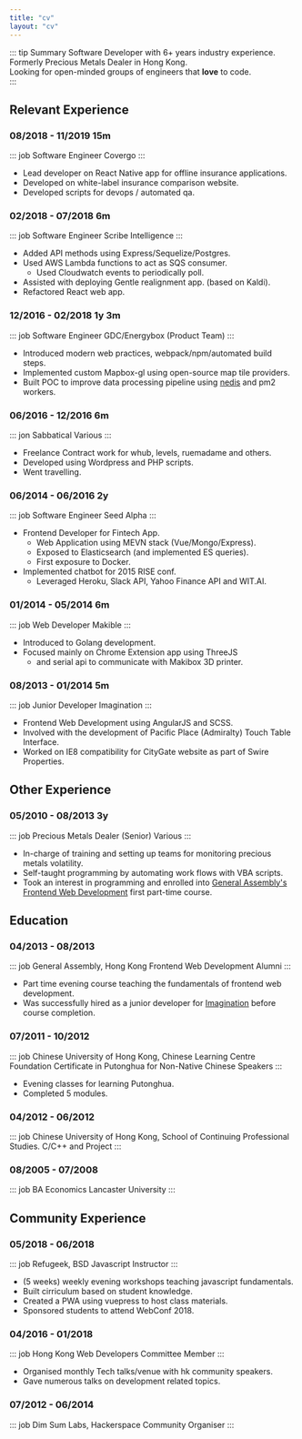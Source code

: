 ```yaml
---
title: "cv"
layout: "cv"
---
```


::: tip Summary
Software Developer with 6+ years industry experience.  
Formerly Precious Metals Dealer in Hong Kong.  
Looking for open-minded groups of engineers that **love** to code.  
:::

## Relevant Experience

### 08/2018 - 11/2019 <span class="time">15m</span>

::: job
Software Engineer
Covergo
:::

- Lead developer on React Native app for offline insurance applications.
- Developed on white-label insurance comparison website.
- Developed scripts for devops / automated qa.

### 02/2018 - 07/2018 <span class="time">6m</span>

::: job
Software Engineer
Scribe Intelligence
:::

- Added API methods using Express/Sequelize/Postgres.
- Used AWS Lambda functions to act as SQS consumer.
  - Used Cloudwatch events to periodically poll.
- Assisted with deploying Gentle realignment app. (based on Kaldi).
- Refactored React web app.

### 12/2016 - 02/2018 <span class="time">1y 3m</span>

::: job
Software Engineer
GDC/Energybox (Product Team)
:::

- Introduced modern web practices, webpack/npm/automated build steps.
- Implemented custom Mapbox-gl using open-source map tile providers.
- Built POC to improve data processing pipeline using [nedis](https://github.com/tj/nedis) and pm2 workers.

### 06/2016 - 12/2016 <span class="time">6m</span>

::: jon
Sabbatical
Various
:::

- Freelance Contract work for whub, levels, ruemadame and others.
- Developed using Wordpress and PHP scripts.
- Went travelling.

### 06/2014 - 06/2016 <span class="time">2y</span>

::: job
Software Engineer
Seed Alpha
:::

- Frontend Developer for Fintech App.
  - Web Application using MEVN stack (Vue/Mongo/Express).
  - Exposed to Elasticsearch (and implemented ES queries).
  - First exposure to Docker.
- Implemented chatbot for 2015 RISE conf.
  - Leveraged Heroku, Slack API, Yahoo Finance API and WIT.AI.

### 01/2014 - 05/2014 <span class="time">6m</span>

::: job
Web Developer
Makible
:::

- Introduced to Golang development.
- Focused mainly on Chrome Extension app using ThreeJS
  - and serial api to communicate with Makibox 3D printer.

### 08/2013 - 01/2014 <span class="time">5m</span>

::: job
Junior Developer
Imagination
:::

- Frontend Web Development using AngularJS and SCSS.
- Involved with the development of Pacific Place (Admiralty) Touch Table Interface.
- Worked on IE8 compatibility for CityGate website as part of Swire Properties.

## Other Experience

### 05/2010 - 08/2013 <span class="time">3y</span>

::: job
Precious Metals Dealer (Senior)
Various
:::

- In-charge of training and setting up teams for monitoring precious metals volatility.
- Self-taught programming by automating work flows with VBA scripts.
- Took an interest in programming and enrolled into [General Assembly's Frontend Web Development](#_04-2013-08-2013) first part-time course.

## Education

### 04/2013 - 08/2013

::: job
General Assembly, Hong Kong
Frontend Web Development Alumni
:::

- Part time evening course teaching the fundamentals of frontend web development.
- Was successfully hired as a junior developer for [Imagination](#_08-2013-01-2014) before course completion.

### 07/2011 - 10/2012

::: job
Chinese University of Hong Kong,
Chinese Learning Centre
Foundation Certificate in Putonghua
for Non-Native Chinese Speakers
:::

- Evening classes for learning Putonghua.
- Completed 5 modules.

### 04/2012 - 06/2012

::: job
Chinese University of Hong Kong,
School of Continuing Professional Studies.
C/C++ and Project
:::

### 08/2005 - 07/2008

::: job
BA Economics
Lancaster University
:::

## Community Experience

### 05/2018 - 06/2018

::: job
Refugeek, BSD
Javascript Instructor
:::

- (5 weeks) weekly evening workshops teaching javascript fundamentals.
- Built cirriculum based on student knowledge.
- Created a PWA using vuepress to host class materials.
- Sponsored students to attend WebConf 2018.

### 04/2016 - 01/2018

::: job
Hong Kong Web Developers
Committee Member
:::

- Organised monthly Tech talks/venue with hk community speakers.
- Gave numerous talks on development related topics.

### 07/2012 - 06/2014

::: job
Dim Sum Labs, Hackerspace
Community Organiser
:::

